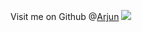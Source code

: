 Visit me on Github @[Arjun](https://github.com/arjun-sivaprasadam)
![ ](https://avatars.githubusercontent.com/u/76861723?s=400&u=119bb4b41045ae5d1c110952d7e1d819180c7bfb&v=4)
